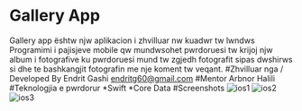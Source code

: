 # Gallery App  
Gallery app ështw njw aplikacion i zhvilluar nw kuadwr tw lwndws Programimi i pajisjeve mobile qw mundwsohet pwrdoruesi tw krijoj njw album i fotografive ku pwrdoruesi mund tw zgjedh 
fotografit sipas dwshirws si dhe te bashkangjit fotografin me nje koment tw veqant.
#Zhvilluar nga / Developed By
Endrit Gashi endritg60@gmail.com 
#Mentor
Arbnor Halili
#Teknologjia e pwrdorur
*Swift
*Core Data
#Screenshots
![ios1](https://github.com/EndritGashi20/IosProjekt/assets/93653211/85652f0b-64d4-49e1-afca-9badc27ed6a6)
![ios2](https://github.com/EndritGashi20/IosProjekt/assets/93653211/51e5f926-097e-4c4e-a2d1-48f8f68bc068)
![ios3](https://github.com/EndritGashi20/IosProjekt/assets/93653211/d7de156d-9192-4952-8022-074e726ad0b1)



